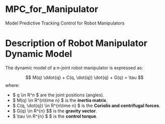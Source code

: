 # MPC_for_Manipulator
Model Predictive Tracking Control for Robot Manipulators

# Description of Robot Manipulator Dynamic Model
The dynamic model of a n-joint robot manipulator is expressed as:

$$
M(q) \ddot{q} + C(q, \dot{q}) \dot{q} + G(q) = \tau
$$
where:  
- $ q \in R^n $ are the joint positions (angles).  
- $ M(q) \in R^{n\time n} $ is the **inertia matrix**.  
- $ C(q, \dot{q}) \in R^{n\time n} $  is the **Coriolis and centrifugal forces**.  
- $ G(q) \in R^{n} $$ is the **gravity vector**.  
- $ \tau \in R^{n} $ $ is the **control torque**.  


